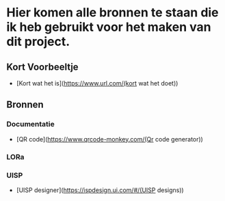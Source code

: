 # Hier komen alle bronnen te staan die ik heb gebruikt voor het maken van dit project.


## Kort Voorbeeltje
- [Kort wat het is](https://www.url.com/(kort wat het doet))

## Bronnen

### Documentatie

- [QR code](https://www.qrcode-monkey.com/(Qr code generator))


### LORa

### UISP
- [UISP designer](https://ispdesign.ui.com/#/(UISP designs))